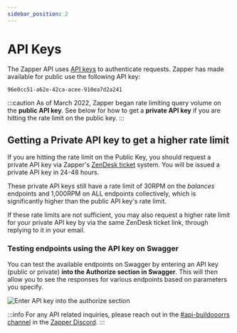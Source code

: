 ```yaml
---
sidebar_position: 2
---
```


# API Keys

The Zapper API uses
[API keys](https://swagger.io/docs/specification/authentication/api-keys/) to
authenticate requests. Zapper has made available for public use the following
API key:

`96e0cc51-a62e-42ca-acee-910ea7d2a241`

:::caution As of March 2022, Zapper began rate limiting query volume on the
**public API key**. See below for how to get a **private API key** if you are
hitting the rate limit on the public key. :::

## Getting a Private API key to get a higher rate limit

If you are hitting the rate limit on the Public Key, you should request a
private API key via Zapper's
[ZenDesk ticket](https://zapperfi.zendesk.com/hc/en-us/requests/new) system. You
will be issued a private API key in 24-48 hours.

These private API keys still have a rate limit of 30RPM on the _balances_
endpoints and 1,000RPM on ALL endpoints collectively, which is significantly
higher than the public API key's rate limit.

If these rate limits are not sufficient, you may also request a higher rate
limit for your private API key by via the same ZenDesk ticket link, through
replying to it in your email.

### Testing endpoints using the API key on Swagger

You can test the available endpoints on Swagger by entering an API key (public
or private) **into the Authorize section in Swagger**. This will then allow you
to see the responses for various endpoints based on parameters you specify.

![Enter API key into the authorize section](../../static/img/assets/swagger-auth.png)

:::info For any API related inquiries, please reach out in the
[#api-buildooorrs channel](https://discord.com/channels/647279669388771329/650654989202489354)
in the [Zapper Discord](https://zapper.fi/discord). :::
